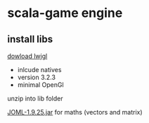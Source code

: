 # scala-game engine

## install libs

[dowload lwjgl](https://www.lwjgl.org/customize)
- inlcude natives
- version 3.2.3
- minimal OpenGl

unzip into lib folder

[JOML-1.9.25.jar](https://github.com/JOML-CI/JOML/releases/tag/1.9.25) for maths (vectors and matrix)